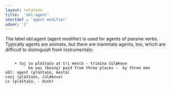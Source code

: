 ```yaml
---
layout: relation
title:  'obl:agent'
shortdef : 'agent modifier'
udver: '2'
---
```



The label obl:agent (agent modifier) is used for agents of passive verbs. Typically agents are animate, but there are inanimate agents, too, which are difficult to distinguish from instrumentals:

~~~ sdparse

    • toj so pláštašo at tri mestá - trimína čülǽkove 
          he was (being) paid from three places -  by three men
obl: agent (pláštašo, mestá)
conj (pláštašo, čülǽkove)
cc (pláštašo, - dush)
~~~
